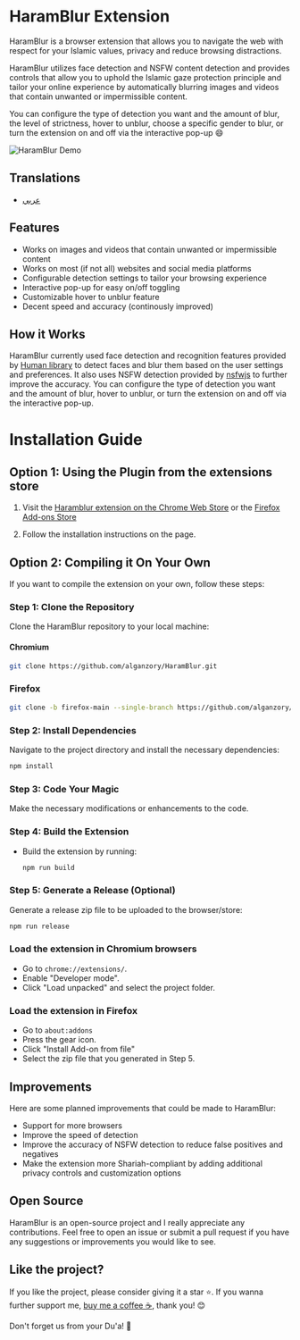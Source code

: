 # HaramBlur Extension

HaramBlur is a browser extension that allows you to navigate the web with respect for your Islamic values, privacy and reduce browsing distractions.

HaramBlur utilizes face detection and NSFW content detection and provides controls that allow you to uphold the Islamic gaze protection principle and tailor your online experience by automatically blurring images and videos that contain unwanted or impermissible content.

You can configure the type of detection you want and the amount of blur, the level of strictness, hover to unblur, choose a specific gender to blur, or turn the extension on and off via the interactive pop-up 😄

![HaramBlur Demo](demos/demo1.png)

## Translations

- ‎[عربي](اقرأني.md)

## Features

-   Works on images and videos that contain unwanted or impermissible content
-   Works on most (if not all) websites and social media platforms
-   Configurable detection settings to tailor your browsing experience
-   Interactive pop-up for easy on/off toggling
-   Customizable hover to unblur feature
-   Decent speed and accuracy (continously improved)

## How it Works

HaramBlur currently used face detection and recognition features provided by [Human library](https://github.com/vladmandic/human) to detect faces and blur them based on the user settings and preferences. It also uses NSFW detection provided by [nsfwjs](https://github.com/infinitered/nsfwjs/) to further improve the accuracy. You can configure the type of detection you want and the amount of blur, hover to unblur, or turn the extension on and off via the interactive pop-up.

# Installation Guide

## Option 1: Using the Plugin from the extensions store

1. Visit the [Haramblur extension on the Chrome Web Store](https://chrome.google.com/webstore/detail/haramblur/pbcoegikffnadpahojjhgdladmmddeji) or the [Firefox Add-ons Store](https://addons.mozilla.org/addon/haramblur/)

2. Follow the installation instructions on the page.

## Option 2: Compiling it On Your Own

If you want to compile the extension on your own, follow these steps:

### Step 1: Clone the Repository

Clone the HaramBlur repository to your local machine:

#### Chromium

```bash
git clone https://github.com/alganzory/HaramBlur.git
```

### Firefox

```bash
git clone -b firefox-main --single-branch https://github.com/alganzory/HaramBlur.git
```

### Step 2: Install Dependencies

Navigate to the project directory and install the necessary dependencies:

```bash
npm install
```

### Step 3: Code Your Magic

Make the necessary modifications or enhancements to the code.

### Step 4: Build the Extension

-   Build the extension by running:
    ```bash
    npm run build
    ```

### Step 5: Generate a Release (Optional)

Generate a release zip file to be uploaded to the browser/store:

```bash
npm run release
```

### Load the extension in Chromium browsers

-   Go to `chrome://extensions/`.
-   Enable "Developer mode".
-   Click "Load unpacked" and select the project folder.

### Load the extension in Firefox

-   Go to `about:addons`
-   Press the gear icon.
-   Click "Install Add-on from file"
-   Select the zip file that you generated in Step 5.

## Improvements

Here are some planned improvements that could be made to HaramBlur:

-   Support for more browsers
-   Improve the speed of detection
-   Improve the accuracy of NSFW detection to reduce false positives and negatives
-   Make the extension more Shariah-compliant by adding additional privacy controls and customization options

## Open Source

HaramBlur is an open-source project and I really appreciate any contributions. Feel free to open an issue or submit a pull request if you have any suggestions or improvements you would like to see.

## Like the project?

If you like the project, please consider giving it a star ⭐️. If you wanna further support me, [buy me a coffee ☕️](https://www.buymeacoffee.com/alganzory), thank you! 😊

Don't forget us from your Du'a! 🤲
